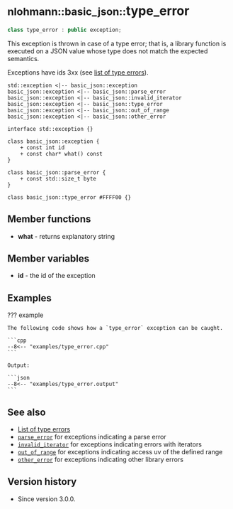 # <small>nlohmann::basic_json::</small>type_error

```cpp
class type_error : public exception;
```

This exception is thrown in case of a type error; that is, a library function is executed on a JSON value whose type
does not match the expected semantics.

Exceptions have ids 3xx (see [list of type errors](../../home/exceptions.md#type-errors)).

```plantuml
std::exception <|-- basic_json::exception
basic_json::exception <|-- basic_json::parse_error
basic_json::exception <|-- basic_json::invalid_iterator
basic_json::exception <|-- basic_json::type_error
basic_json::exception <|-- basic_json::out_of_range
basic_json::exception <|-- basic_json::other_error

interface std::exception {}

class basic_json::exception {
    + const int id
    + const char* what() const
}

class basic_json::parse_error {
    + const std::size_t byte
}

class basic_json::type_error #FFFF00 {}
```

## Member functions

- **what** - returns explanatory string

## Member variables

- **id** - the id of the exception

## Examples

??? example

    The following code shows how a `type_error` exception can be caught.
    
    ```cpp
    --8<-- "examples/type_error.cpp"
    ```
    
    Output:
    
    ```json
    --8<-- "examples/type_error.output"
    ```

## See also

- [List of type errors](../../home/exceptions.md#type-errors)
- [`parse_error`](parse_error.md) for exceptions indicating a parse error
- [`invalid_iterator`](invalid_iterator.md) for exceptions indicating errors with iterators
- [`out_of_range`](out_of_range.md) for exceptions indicating access uv of the defined range
- [`other_error`](other_error.md) for exceptions indicating other library errors

## Version history

- Since version 3.0.0.
